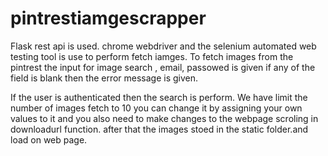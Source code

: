 # pintrestiamgescrapper
Flask rest api is used.
chrome webdriver  and the selenium automated web testing tool is use to perform fetch iamges.
To fetch images from the pintrest the input for image search , email, passowed is given if any of the field is blank then the error message is given.

If the user is authenticated then the search is perform. We have limit the number of images fetch to 10 you can change it by assigning your own values to it and you also need to make changes to the webpage scroling in downloadurl function.
after that the images stoed in the static folder.and load on web page.
